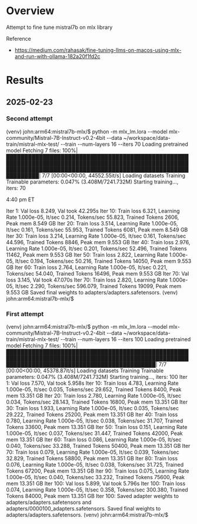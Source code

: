 # Overview

Attempt to fine tune mistral7b on mlx library

Reference
* https://medium.com/rahasak/fine-tuning-llms-on-macos-using-mlx-and-run-with-ollama-182a20f1fd2c

# Results

## 2025-02-23

### Second attempt

(venv) john:arm64:mistral7b-mlx/$ python -m mlx_lm.lora --model mlx-community/Mistral-7B-Instruct-v0.2-4bit --data ~/workspace/data-train/mistral-mlx-test/ --train --num-layers 16 --iters 70
Loading pretrained model
Fetching 7 files: 100%|███████████████████████████████████████████████████████████████████████████████████████████████████████████████████████████████████████████████████████████████| 7/7 [00:00<00:00, 44552.55it/s]
Loading datasets
Training
Trainable parameters: 0.047% (3.408M/7241.732M)
Starting training..., iters: 70

4:40 pm ET

Iter 1: Val loss 8.249, Val took 42.295s
Iter 10: Train loss 6.321, Learning Rate 1.000e-05, It/sec 0.214, Tokens/sec 55.823, Trained Tokens 2606, Peak mem 8.549 GB
Iter 20: Train loss 3.514, Learning Rate 1.000e-05, It/sec 0.161, Tokens/sec 55.953, Trained Tokens 6081, Peak mem 8.549 GB
Iter 30: Train loss 3.214, Learning Rate 1.000e-05, It/sec 0.161, Tokens/sec 44.596, Trained Tokens 8846, Peak mem 9.553 GB
Iter 40: Train loss 2.976, Learning Rate 1.000e-05, It/sec 0.201, Tokens/sec 52.496, Trained Tokens 11462, Peak mem 9.553 GB
Iter 50: Train loss 2.822, Learning Rate 1.000e-05, It/sec 0.194, Tokens/sec 50.216, Trained Tokens 14050, Peak mem 9.553 GB
Iter 60: Train loss 2.764, Learning Rate 1.000e-05, It/sec 0.221, Tokens/sec 54.040, Trained Tokens 16496, Peak mem 9.553 GB
Iter 70: Val loss 3.145, Val took 47.070s
Iter 70: Train loss 2.820, Learning Rate 1.000e-05, It/sec 2.290, Tokens/sec 596.079, Trained Tokens 19099, Peak mem 9.553 GB
Saved final weights to adapters/adapters.safetensors.
(venv) john:arm64:mistral7b-mlx/$



### First attempt

(venv) john:arm64:mistral7b-mlx/$ python -m mlx_lm.lora --model mlx-community/Mistral-7B-Instruct-v0.2-4bit --data ~/workspace/data-train/mistral-mlx-test/ --train --num-layers 16 --iters 100
Loading pretrained model
Fetching 7 files: 100%|█████████████████████████████████████████████████████████████████████████████████████████████████████████████████████████████████████████████| 7/7 [00:00<00:00, 45378.87it/s]
Loading datasets
Training
Trainable parameters: 0.047% (3.408M/7241.732M)
Starting training..., iters: 100
Iter 1: Val loss 7.570, Val took 5.958s
Iter 10: Train loss 4.783, Learning Rate 1.000e-05, It/sec 0.035, Tokens/sec 29.652, Trained Tokens 8400, Peak mem 13.351 GB
Iter 20: Train loss 2.780, Learning Rate 1.000e-05, It/sec 0.034, Tokens/sec 28.143, Trained Tokens 16800, Peak mem 13.351 GB
Iter 30: Train loss 1.933, Learning Rate 1.000e-05, It/sec 0.035, Tokens/sec 29.222, Trained Tokens 25200, Peak mem 13.351 GB
Iter 40: Train loss 0.780, Learning Rate 1.000e-05, It/sec 0.038, Tokens/sec 31.707, Trained Tokens 33600, Peak mem 13.351 GB
Iter 50: Train loss 0.151, Learning Rate 1.000e-05, It/sec 0.037, Tokens/sec 31.447, Trained Tokens 42000, Peak mem 13.351 GB
Iter 60: Train loss 0.086, Learning Rate 1.000e-05, It/sec 0.040, Tokens/sec 33.288, Trained Tokens 50400, Peak mem 13.351 GB
Iter 70: Train loss 0.079, Learning Rate 1.000e-05, It/sec 0.039, Tokens/sec 32.829, Trained Tokens 58800, Peak mem 13.351 GB
Iter 80: Train loss 0.076, Learning Rate 1.000e-05, It/sec 0.038, Tokens/sec 31.725, Trained Tokens 67200, Peak mem 13.351 GB
Iter 90: Train loss 0.075, Learning Rate 1.000e-05, It/sec 0.040, Tokens/sec 33.232, Trained Tokens 75600, Peak mem 13.351 GB
Iter 100: Val loss 5.899, Val took 5.796s
Iter 100: Train loss 0.074, Learning Rate 1.000e-05, It/sec 0.358, Tokens/sec 300.380, Trained Tokens 84000, Peak mem 13.351 GB
Iter 100: Saved adapter weights to adapters/adapters.safetensors and adapters/0000100_adapters.safetensors.
Saved final weights to adapters/adapters.safetensors.
(venv) john:arm64:mistral7b-mlx/$


